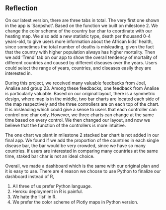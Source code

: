 ## Reflection

On our latest version, there are three tabs in total. The very first one shown in the app is ‘Sanpshot’. Based on the function we built on milestone 2. We change the color scheme of the country bar char to coordinate with our heating map. We also add a new statistic type, death per thousand 0-4 years-old, to give users more information about the African kids’ health, since sometimes the total number of deaths is misleading, given the fact that the country with higher population always has higher mortality. Then we add ‘Trend’ tab on our app to show the overall tendency of mortality of different countries and caused by different diseases over the years. Users could select the range of years, countries, and diseases easily they are interested in. 

During this project, we received many valuable feedbacks from Joel, Analise and group 23. Among these feedbacks, one feedback from Analise is particularly valuable. Based on our original layout, there is a symmetric design, where map is in the middle, two bar charts are located each side of the map respectively and the three controllers are on each top of the chart. It is misleading which could give a sense to users that each controller can control one char only. However, we three charts can change at the same time based on every control. We then changed our layout, and now we believe that the function of the controllers is more intuitive. 

The one chart we plant in milestone 2 stacked bar chart is not added in our final app. We found if we add the proportion of the countries in each single disease bar, the bar would be very crowded, since we have so many countries. If users are interested in comparing many countries at the same time, staked bar char is not an ideal choice.

Overall, we made a dashboard which is the same with our original plan and it is easy to use. There are 4 reason we choose to use Python to finalize our dashboard instead of R,
1. All three of us prefer Python language.
2. Heroku deployment in R is painful.
3. We hate the ‘list’ in R.
4. We prefer the color scheme of Plotly maps in Python version.
